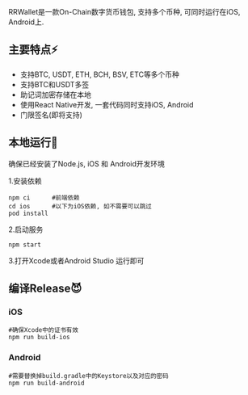 RRWallet是一款On-Chain数字货币钱包, 支持多个币种, 可同时运行在iOS, Android上.



## 主要特点⚡️

* 支持BTC, USDT, ETH, BCH, BSV, ETC等多个币种
* 支持BTC和USDT多签
* 助记词加密存储在本地
* 使用React Native开发, 一套代码同时支持iOS, Android
* 门限签名(即将支持)



## 本地运行🚀

确保已经安装了Node.js, iOS 和 Android开发环境

1.安装依赖

   ```shell
npm ci		#前端依赖
cd ios		#以下为iOS依赖, 如不需要可以跳过
pod install
   ```

2.启动服务

```shell
npm start
```

3.打开Xcode或者Android Studio 运行即可



## 编译Release😈
### iOS

```shell
#确保Xcode中的证书有效
npm run build-ios
```

### Android

```shell
#需要替换掉build.gradle中的Keystore以及对应的密码
npm run build-android
```
